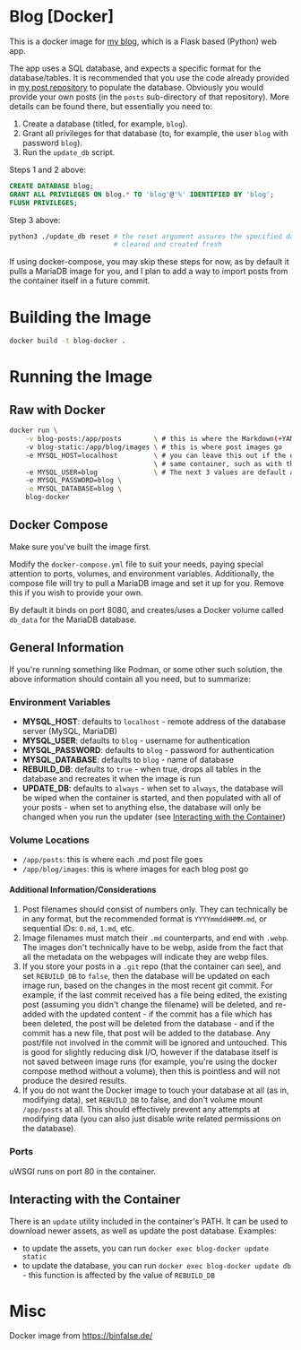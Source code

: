 # Blog [Docker]
This is a docker image for
[my blog](https://gitlab.matthewrease.net/matthew/blog), which is a Flask based
(Python) web app.

The app uses a SQL database, and expects a specific format for the
database/tables. It is recommended that you use the code already provided in
[my post repository](https://gitlab.matthewrease.net/matthew/blog-posts) to
populate the database. Obviously you would provide your own posts (in the
`posts` sub-directory of that repository). More details can be found there, but
essentially you need to:

1. Create a database (titled, for example, `blog`).
2. Grant all privileges for that database (to, for example, the user `blog` with
password `blog`).
3. Run the `update_db` script.

Steps 1 and 2 above:
```sql
CREATE DATABASE blog;
GRANT ALL PRIVILEGES ON blog.* TO 'blog'@'%' IDENTIFIED BY 'blog';
FLUSH PRIVILEGES;
```

Step 3 above:
```sh
python3 ./update_db reset # the reset argument assures the specified database is
                          # cleared and created fresh
```

If using docker-compose, you may skip these steps for now, as by default it
pulls a MariaDB image for you, and I plan to add a way to import posts from the
container itself in a future commit.

# Building the Image
```sh
docker build -t blog-docker .
```

# Running the Image
## Raw with Docker
```bash
docker run \
    -v blog-posts:/app/posts        \ # this is where the Markdown(+YAML) files go
    -v blog-static:/app/blog/images \ # this is where post images go
    -e MYSQL_HOST=localhost         \ # you can leave this out if the database is running inside the
                                    \ # same container, such as with the docker-compose
    -e MYSQL_USER=blog              \ # The next 3 values are default and also not needed
    -e MYSQL_PASSWORD=blog \
    -e MYSQL_DATABASE=blog \
    blog-docker
```
## Docker Compose
Make sure you've built the image first.

Modify the `docker-compose.yml` file to suit your needs, paying special
attention to ports, volumes, and environment variables. Additionally, the
compose file will try to pull a MariaDB image and set it up for you. Remove this
if you wish to provide your own.

By default it binds on port 8080, and creates/uses a Docker volume called
`db_data` for the MariaDB database.
## General Information
If you're running something like Podman, or some other such solution, the above
information should contain all you need, but to summarize:
### Environment Variables
- **MYSQL_HOST**: defaults to `localhost` - remote address of the database
server (MySQL, MariaDB)
- **MYSQL_USER**: defaults to `blog` - username for authentication
- **MYSQL_PASSWORD**: defaults to `blog` - password for authentication
- **MYSQL_DATABASE**: defaults to `blog` - name of database
- **REBUILD_DB**: defaults to `true` - when true, drops all tables in the
database and recreates it when the image is run
- **UPDATE_DB**: defaults to `always` - when set to `always`, the database will
be wiped when the container is started, and then populated with all of your
posts - when set to anything else, the database will only be changed when you
run the updater (see
[Interacting with the Container](#interacting-with-the-container))
### Volume Locations
- `/app/posts`: this is where each .md post file goes
- `/app/blog/images`: this is where images for each blog post go
#### Additional Information/Considerations
1. Post filenames should consist of numbers only. They can technically be in any
format, but the recommended format is `YYYYmmddHHMM.md`, or sequential IDs:
`0.md`, `1.md`, etc.
2. Image filenames must match their `.md` counterparts, and end with `.webp`.
The images don't technically have to be webp, aside from the fact that all the
metadata on the webpages will indicate they are webp files.
3. If you store your posts in a `.git` repo (that the container can see), and
set `REBUILD_DB` to `false`, then the database will be updated on each image
run, based on the changes in the most recent git commit. For example, if the
last commit received has a file being edited, the existing post (assuming you
didn't change the filename) will be deleted, and re-added with the updated
content - if the commit has a file which has been deleted, the post will be
deleted from the database - and if the commit has a new file, that post will be
added to the database. Any post/file not involved in the commit will be ignored
and untouched. This is good for slightly reducing disk I/O, however if the
database itself is not saved between image runs (for example, you're using the
docker compose method without a volume), then this is pointless and will not
produce the desired results.
4. If you do not want the Docker image to touch your database at all (as in,
modifying data), set `REBUILD_DB` to false, and don't volume mount `/app/posts`
at all. This should effectively prevent any attempts at modifying data (you can
also just disable write related permissions on the database).
### Ports
uWSGI runs on port 80 in the container.
## Interacting with the Container
There is an `update` utility included in the container's PATH. It can be used to
download newer assets, as well as update the post database. Examples:
- to update the assets, you can run `docker exec blog-docker update static`
- to update the database, you can run `docker exec blog-docker update db` - this
function is affected by the value of `REBUILD_DB`

# Misc
Docker image from https://binfalse.de/
